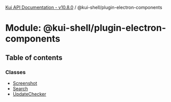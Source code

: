 [Kui API Documentation - v10.8.0](../README.md) / @kui-shell/plugin-electron-components

# Module: @kui-shell/plugin-electron-components

## Table of contents

### Classes

- [Screenshot](../classes/kui_shell_plugin_electron_components.Screenshot.md)
- [Search](../classes/kui_shell_plugin_electron_components.Search.md)
- [UpdateChecker](../classes/kui_shell_plugin_electron_components.UpdateChecker.md)
